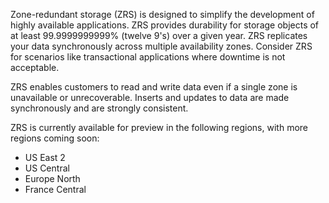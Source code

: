 Zone-redundant storage (ZRS) is designed to simplify the development of highly available applications. ZRS provides durability for storage objects of at least 99.9999999999% (twelve 9's) over a given year. ZRS replicates your data synchronously across multiple availability zones. Consider ZRS for scenarios like transactional applications where downtime is not acceptable.

ZRS enables customers to read and write data even if a single zone is unavailable or unrecoverable. Inserts and updates to data are made synchronously and are strongly consistent.   

ZRS is currently available for preview in the following regions, with more regions coming soon:

- US East 2 
- US Central 
- Europe North
- France Central 
 